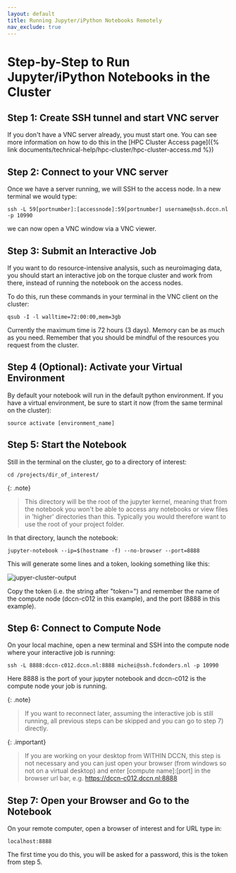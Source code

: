 ```yaml
---
layout: default
title: Running Jupyter/iPython Notebooks Remotely
nav_exclude: true
---
```


# Step-by-Step to Run Jupyter/iPython Notebooks in the Cluster

## Step 1: Create SSH tunnel and start VNC server
If you don't have a VNC server already, you must start one. You can see more information on how to do this in the [HPC Cluster Access page]({% link documents/technical-help/hpc-cluster/hpc-cluster-access.md %})

## Step 2: Connect to your VNC server

Once we have a server running, we will SSH to the access node.
In a new terminal we would type:

`ssh -L 59[portnumber]:[accessnode]:59[portnumber] username@ssh.dccn.nl -p 10990`

we can now open a VNC window via a VNC viewer.

## Step 3: Submit an Interactive Job

If you want to do resource-intensive analysis, such as neuroimaging data, you should start an interactive job on the torque cluster and work from there, instead of running the notebook on the access nodes.

To do this, run these commands in your terminal in the VNC client on the cluster:

`qsub -I -l walltime=72:00:00,mem=3gb`

Currently the maximum time is 72 hours (3 days). Memory can be as much as you need. Remember that you should be mindful of the resources you request from the cluster. 

## Step 4 (Optional): Activate your Virtual Environment
By default your notebook will run in the default python environment. If you have a virtual environment, be sure to start it now (from the same terminal on the cluster):

`source activate [environment_name]`

## Step 5: Start the Notebook
Still in the terminal on the cluster, go to a directory of interest:

`cd /projects/dir_of_interest/`

{: .note}
> This directory will be the root of the jupyter kernel, meaning that from the notebook you won't be able to access any notebooks or view files in 'higher' directories than this. Typically you would therefore want to use the root of your project folder.

In that directory, launch the notebook:

`jupyter-notebook --ip=$(hostname -f) --no-browser --port=8888`

This will generate some lines and a token, looking something like this:

![jupyer-cluster-output](./jupyer-cluster.png)

Copy the token (i.e. the string after "token=") and remember the name of the compute node (dccn-c012 in this example), and the port (8888 in this example).

## Step 6: Connect to Compute Node

On your local machine, open a new terminal and SSH into the compute node where your interactive job is running:

`ssh -L 8888:dccn-c012.dccn.nl:8888 michei@ssh.fcdonders.nl -p 10990`

Here 8888 is the port of your jupyter notebook and dccn-c012 is the compute node your job is running.

{: .note}
> If you want to reconnect later, assuming the interactive job is still running, all previous steps can be skipped and you can go to step 7) directly.

{: .important}
> If you are working on your desktop from WITHIN DCCN, this step is not necessary and you can just open your browser (from windows so not on a virtual desktop) and enter [compute name]:[port] in the browser url bar, e.g. https://dccn-c012.dccn.nl:8888

## Step 7: Open your Browser and Go to the Notebook
On your remote computer, open a browser of interest and for URL type in:

`localhost:8888`

The first time you do this, you will be asked for a password, this is the token from step 5.
